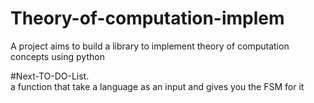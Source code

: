 # Theory-of-computation-implem

A project aims to build a library to implement theory of computation concepts using python </br>

#Next-TO-DO-List. </br>
 a function that take a language as an input and gives you the FSM for it
